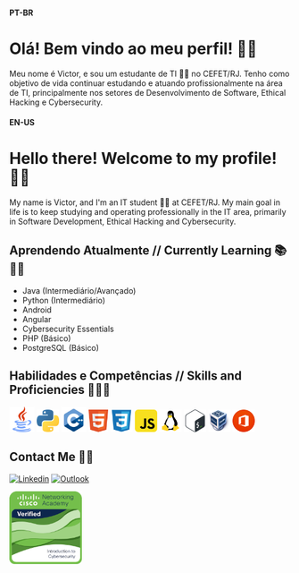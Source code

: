 #### PT-BR
# Olá! Bem vindo ao meu perfil! 👋😄
Meu nome é Victor, e sou um estudante de TI	🧑‍💻 no CEFET/RJ.
Tenho como objetivo de vida continuar estudando e atuando profissionalmente na área de TI, principalmente nos setores de Desenvolvimento de Software, Ethical Hacking e Cybersecurity.


#### EN-US
# Hello there! Welcome to my profile! 👋😄
My name is Victor, and I'm an IT student 🧑‍💻 at CEFET/RJ.
My main goal in life is to keep studying and operating professionally in the IT area, primarily in Software Development, Ethical Hacking and Cybersecurity.


## Aprendendo Atualmente // Currently Learning 📚 👨‍🎓
- Java (Intermediário/Avançado)
- Python (Intermediário)
- Android
- Angular 
- Cybersecurity Essentials 
- PHP (Básico)
- PostgreSQL (Básico)

## Habilidades e Competências // Skills and Proficiencies 📃👨‍💻

<img src="images/logo_java.png" alt="Java" width="45"> <img src="images/logo_python.png" alt="Python" width="40"> <img src="images/logo_cpp.png" alt="C++" width="45"> <img src="images/logo_html5.png" alt="HTML5" width="35"> <img src="images/logo_css.png" alt="CSS" width="40"> <img src="images/logo_javascript.png" alt="JavaScript" width="40"> <img src="images/logo_linux.png" alt="Linux" width="40"> <img src="images/logo_bash.png" alt="Bash Script" width="40"> <img src="images/logo_virtualbox.png" alt="Oracle VM Virtualbox" width="40"> <img src="images/logo_office.png" alt="Pacote Office" width="40">

## Contact Me 📲📧

[![Linkedin](https://img.shields.io/badge/-LinkedIn-blue?style=flat&logo=Linkedin&logoColor=white)](https://www.linkedin.com/in/victor-pinheiro-palmeira-3106481b3/)
[![Outlook](https://img.shields.io/badge/Microsoft_Outlook-0078D4?style=flat&logo=microsoft-outlook&logoColor=white)](mailto:victordpp@outlook.com)

<img src="images/introduction-to-cybersecurity.png" alt="Cisco CyberSec" width="130">
